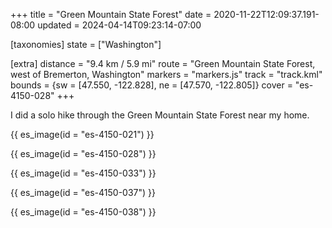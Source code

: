 +++
title = "Green Mountain State Forest"
date = 2020-11-22T12:09:37.191-08:00
updated = 2024-04-14T09:23:14-07:00

[taxonomies]
state = ["Washington"]

[extra]
distance = "9.4 km / 5.9 mi"
route = "Green Mountain State Forest, west of Bremerton, Washington"
markers = "markers.js"
track = "track.kml"
bounds = {sw = [47.550, -122.828], ne = [47.570, -122.805]}
cover = "es-4150-028"
+++

I did a solo hike through the Green Mountain State Forest near my home.

<!-- more -->

{{ es_image(id = "es-4150-021") }}

{{ es_image(id = "es-4150-028") }}

{{ es_image(id = "es-4150-033") }}

{{ es_image(id = "es-4150-037") }}

{{ es_image(id = "es-4150-038") }}
